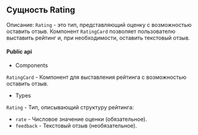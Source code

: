 ## Сущность Rating

Описание:
`Rating` - это тип, представляющий оценку с возможностью оставить отзыв. Компонент `RatingCard` позволяет пользователю выставить рейтинг и, при необходимости, оставить текстовый отзыв.

#### Public api

- Components

`RatingCard` - Компонент для выставления рейтинга с возможностью оставить отзыв.

- Types

`Rating` - Тип, описывающий структуру рейтинга:
- `rate` - Числовое значение оценки (обязательное).
- `feedback` - Текстовый отзыв (необязательное).
